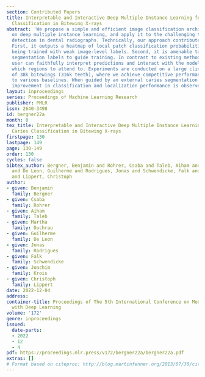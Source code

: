 ```yaml
---
section: Contributed Papers
title: Interpretable and Interactive Deep Multiple Instance Learning for Dental Caries
  Classification in Bitewing X-rays
abstract: 'We propose a simple and efficient image classification architecture based
  on deep multiple instance learning, and apply it to the challenging task of caries
  detection in dental radiographs. Technically, our approach contributes in two ways:
  First, it outputs a heatmap of local patch classification probabilities despite
  being trained with weak image-level labels. Second, it is amenable to learning from
  segmentation labels to guide training. In contrast to existing methods, the human
  user can faithfully interpret predictions and interact with the model to decide
  which regions to attend to. Experiments are conducted on a large clinical dataset
  of 38k bitewings (316k teeth), where we achieve competitive performance compared
  to various baselines. When guided by an external caries segmentation model, a significant
  improvement in classification and localization performance is observed.'
layout: inproceedings
series: Proceedings of Machine Learning Research
publisher: PMLR
issn: 2640-3498
id: bergner22a
month: 0
tex_title: Interpretable and Interactive Deep Multiple Instance Learning for Dental
  Caries Classification in Bitewing X-rays
firstpage: 130
lastpage: 149
page: 130-149
order: 130
cycles: false
bibtex_author: Bergner, Benjamin and Rohrer, Csaba and Taleb, Aiham and Duchrau, Martha
  and De Leon, Guilherme and Rodrigues, Jonas and Schwendicke, Falk and Krois, Joachim
  and Lippert, Christoph
author:
- given: Benjamin
  family: Bergner
- given: Csaba
  family: Rohrer
- given: Aiham
  family: Taleb
- given: Martha
  family: Duchrau
- given: Guilherme
  family: De Leon
- given: Jonas
  family: Rodrigues
- given: Falk
  family: Schwendicke
- given: Joachim
  family: Krois
- given: Christoph
  family: Lippert
date: 2022-12-04
address:
container-title: Proceedings of The 5th International Conference on Medical Imaging
  with Deep Learning
volume: '172'
genre: inproceedings
issued:
  date-parts:
  - 2022
  - 12
  - 4
pdf: https://proceedings.mlr.press/v172/bergner22a/bergner22a.pdf
extras: []
# Format based on citeproc: http://blog.martinfenner.org/2013/07/30/citeproc-yaml-for-bibliographies/
---
```


